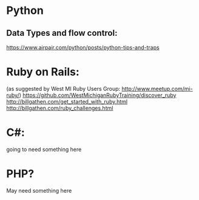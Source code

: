 # Python 
## Data Types and flow control:
https://www.airpair.com/python/posts/python-tips-and-traps

# Ruby on Rails:
(as suggested by West MI Ruby Users Group: http://www.meetup.com/mi-ruby/)
https://github.com/WestMichiganRubyTraining/discover_ruby
http://billgathen.com/get_started_with_ruby.html
http://billgathen.com/ruby_challenges.html

# C#:
going to need something here

# PHP?
May need something here
